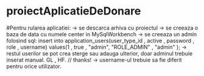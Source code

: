 # proiectAplicatieDeDonare


#Pentru rularea aplicatiei:
  -> se descarca arhiva cu proiectul
  -> se creeaza o baza de data cu numele center in MySqlWorkbench
  -> se creeaza un admin folosind sql:
      insert into application_users(user_type_id , active ,   password , role , username)
values(1 ,  true , "admin", "ROLE_ADMIN" , "admin" ); 
  -> restul userilor se pot crea sterge sau adauga ulterior, doar adminul trebuie inserat manual.
  GL , HF. // thanks!
  -> username-ul trebuie sa fie diferit pentru orice utilizator.

